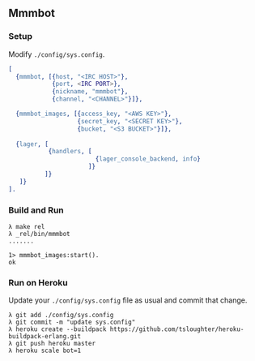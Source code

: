 ## Mmmbot 

### Setup

Modify `./config/sys.config`.

```erlang
[ 
  {mmmbot, [{host, "<IRC HOST>"},
            {port, <IRC PORT>},
            {nickname, "mmmbot"},
            {channel, "<CHANNEL>"}]},

  {mmmbot_images, [{access_key, "<AWS KEY>"},
                   {secret_key, "<SECRET KEY>"},
                   {bucket, "<S3 BUCKET>"}]},
                   
  {lager, [
           {handlers, [
                        {lager_console_backend, info}
                      ]}
          ]}
   ]}
].

```

### Build and Run

```shell
λ make rel
λ _rel/bin/mmmbot
.......

1> mmmbot_images:start().
ok
```

### Run on Heroku

Update your `./config/sys.config` file as usual and commit that
change.

```
λ git add ./config/sys.config
λ git commit -m "update sys.config"
λ heroku create --buildpack https://github.com/tsloughter/heroku-buildpack-erlang.git
λ git push heroku master
λ heroku scale bot=1
```
